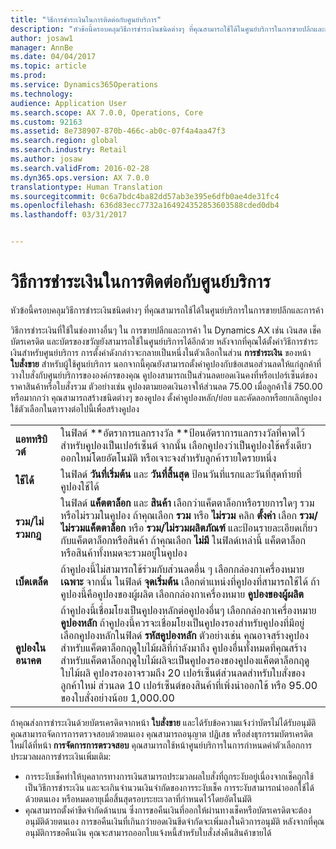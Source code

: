 ```yaml
---
title: "วิธีการชำระเงินในการติดต่อกับศูนย์บริการ"
description: "หัวข้อนี้ครอบคลุมวิธีการชำระเงินชนิดต่างๆ ที่คุณสามารถใช้ได้ในศูนย์บริการในการขายปลีกและการค้า"
author: josaw1
manager: AnnBe
ms.date: 04/04/2017
ms.topic: article
ms.prod: 
ms.service: Dynamics365Operations
ms.technology: 
audience: Application User
ms.search.scope: AX 7.0.0, Operations, Core
ms.custom: 92163
ms.assetid: 8e738907-870b-466c-ab0c-07f4a4aa47f3
ms.search.region: global
ms.search.industry: Retail
ms.author: josaw
ms.search.validFrom: 2016-02-28
ms.dyn365.ops.version: AX 7.0.0
translationtype: Human Translation
ms.sourcegitcommit: 0c6a7bdc4ba82dd57ab3e395e6dfb0ae4de31fc4
ms.openlocfilehash: 636d83ecc7732a164924352853603588cded0db4
ms.lasthandoff: 03/31/2017


---
```


# <a name="payment-methods-in-a-call-center"></a>วิธีการชำระเงินในการติดต่อกับศูนย์บริการ

หัวข้อนี้ครอบคลุมวิธีการชำระเงินชนิดต่างๆ ที่คุณสามารถใช้ได้ในศูนย์บริการในการขายปลีกและการค้า

วิธีการชำระเงินที่ใช้ในช่องทางอื่นๆ ใน การขายปลีกและการค้า ใน Dynamics AX เช่น เงินสด เช็ค บัตรเครดิต และบัตรของขวัญยังสามารถใช้ในศูนย์บริการได้อีกด้วย หลังจากที่คุณได้ตั้งค่าวิธีการชำระเงินสำหรับศูนย์บริการ การตั้งค่าดังกล่าวจะกลายเป็นหนึ่งในตัวเลือกในส่วน **การชำระเงิน** ของหน้า **ใบสั่งขาย** สำหรับผู้ใช้ศูนย์บริการ นอกจากนี้คุณยังสามารถตั้งค่าคูปองกับข้อเสนอส่วนลดให้แก่ลูกค้าที่วางใบสั่งกับศูนย์บริการขององค์กรของคุณ คูปองสามารถเป็นส่วนลดยอดเงินคงที่หรือเปอร์เซ็นต์ของราคาสินค้าหรือใบสั่งรวม ตัวอย่างเช่น คูปองตามยอดเงินอาจให้ส่วนลด 75.00 เมื่อลูกค้าใช้ 750.00 หรือมากกว่า คุณสามารถสร้างชนิดต่างๆ ของคูปอง ตั้งค่าคูปองหลัก/ย่อย และคัดลอกหรือยกเลิกคูปอง ใช้ตัวเลือกในตารางต่อไปนี้เพื่อสร้างคูปอง

|                           |                                                                                                                                                                                                                                                                                                                                                                                                                                                                                                                                                                                                                             |
|---------------------------|-----------------------------------------------------------------------------------------------------------------------------------------------------------------------------------------------------------------------------------------------------------------------------------------------------------------------------------------------------------------------------------------------------------------------------------------------------------------------------------------------------------------------------------------------------------------------------------------------------------------------------|
| **แอททริบิวต์**             | ในฟิลด์ **อัตราการแลกรางวัล **ป้อนอัตราการแลกรางวัลที่คาดไว้สำหรับคูปองเป็นเปอร์เซ็นต์ จากนั้น เลือกคูปองว่าเป็นคูปองใช้ครั้งเดียว ออกใหม่โดยอัตโนมัติ หรือเจาะจงสำหรับลูกค้ารายใดรายหนึ่ง                                                                                                                                                                                                                                                                                                                                                                                       |
| **ใช้ได้**                 | ในฟิลด์ **วันที่เริ่มต้น** และ **วันที่สิ้นสุด** ป้อนวันที่แรกและวันที่สุดท้ายที่คูปองใช้ได้                                                                                                                                                                                                                                                                                                                                                                                                                                                                                                                     |
| **รวม/ไม่รวมกฎ** | ในฟิลด์ **แค็ตตาล็อก** และ **สินค้า** เลือกว่าแค็ตตาล็อกหรือรายการใดๆ รวมหรือไม่รวมในคูปอง ถ้าคุณเลือก **รวม** หรือ **ไม่รวม** คลิก **ตั้งค่า** เลือก **รวม/ไม่รวมแค็ตตาล็อก** หรือ **รวม/ไม่รวมผลิตภัณฑ์** และป้อนรายละเอียดเกี่ยวกับแค็ตตาล็อกหรือสินค้า ถ้าคุณเลือก **ไม่มี** ในฟิลด์เหล่านี้ แค็ตตาล็อกหรือสินค้าทั้งหมดจะรวมอยู่ในคูปอง                                                                                                                                                                                                                          |
| **เบ็ดเตล็ด**         | ถ้าคูปองนี้ไม่สามารถใช้ร่วมกับส่วนลดอื่น ๆ เลือกกล่องกาเครื่องหมาย **เฉพาะ** จากนั้น ในฟิลด์ **จุดเริ่มต้น** เลือกตำแหน่งที่คูปองที่สามารถใช้ได้ ถ้าคูปองนี้คือคูปองของผู้ผลิต เลือกกล่องกาเครื่องหมาย **คูปองของผู้ผลิต**                                                                                                                                                                                                                                                                                                                                                                |
| **คูปองในอนาคต**         | ถ้าคูปองนี้เชื่อมโยงเป็นคูปองหลักต่อคูปองอื่นๆ เลือกกล่องกาเครื่องหมาย **คูปองหลัก** ถ้าคูปองนี้ควรจะเชื่อมโยงเป็นคูปองรองสำหรับคูปองที่มีอยู่ เลือกคูปองหลักในฟิลด์ **รหัสคูปองหลัก** ตัวอย่างเช่น คุณอาจสร้างคูปองสำหรับแค็ตตาล็อกฤดูใบไม้ผลิที่กำลังมาถึง คูปองอื่นทั้งหมดที่คุณสร้างสำหรับแค็ตตาล็อกฤดูใบไม้ผลิจะเป็นคูปองรองของคูปองแค็ตตาล็อกฤดูใบไม้ผลิ คูปองรองอาจรวมถึง 20 เปอร์เซ็นต์ส่วนลดสำหรับใบสั่งของลูกค้าใหม่ ส่วนลด 10 เปอร์เซ็นต์ของสินค้าที่เพิ่งนำออกใช้ หรือ 95.00 ของใบสั่งอย่างน้อย 1,000.00 |

ถ้าคุณส่งการชำระเงินด้วยบัตรเครดิตจากหน้า **ใบสั่งขาย** และได้รับข้อความแจ้งว่าบัตรไม่ได้รับอนุมัติ คุณสามารถจัดการการตรวจสอบด้วยตนเอง คุณสามารถอนุญาต ปฏิเสธ หรือส่งธุรกรรมบัตรเครดิตใหม่ได้ที่หน้า **การจัดการการตรวจสอบ** คุณสามารถใช้หน้าศูนย์บริการในการกำหนดค่าตัวเลือกการประมวลผลการชำระเงินเพิ่มเติม:

-   การระงับเช็คทำให้บุคลากรทางการเงินสามารถประมวลผลใบสั่งที่ถูกระงับอยู่เนื่องจากเช็คถูกใช้เป็นวิธีการชำระเงิน และจะเกินจำนวนเงินจำกัดของการระงับเช็ค การระงับสามารถนำออกใช้ได้ด้วยตนเอง หรือหมดอายุเมื่อสิ้นสุดรอบระยะเวลาที่กำหนดไว้โดยอัตโนมัติ
-   คุณสามารถตั้งค่าขีดจำกัดด้านบน ซึ่งการขอคืนเงินที่ออกให้ผ่านทางเช็คหรือบัตรเครดิตจะต้องอนุมัติด้วยตนเอง การขอคืนเงินที่เกินกว่ายอดเงินขีดจำกัดจะเพิ่มลงในคิวการอนุมัติ หลังจากที่คุณอนุมัติการขอคืนเงิน คุณจะสามารถออกใบแจ้งหนี้สำหรับใบสั่งส่งคืนสินค้าขายได้



